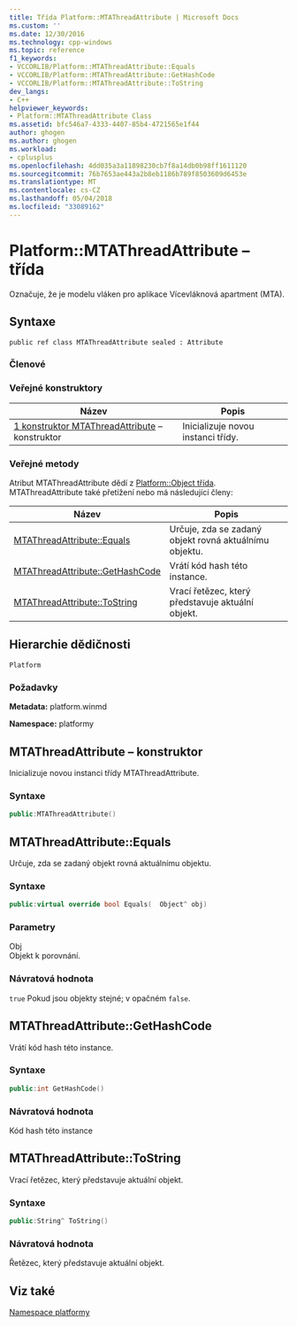```yaml
---
title: Třída Platform::MTAThreadAttribute | Microsoft Docs
ms.custom: ''
ms.date: 12/30/2016
ms.technology: cpp-windows
ms.topic: reference
f1_keywords:
- VCCORLIB/Platform::MTAThreadAttribute::Equals
- VCCORLIB/Platform::MTAThreadAttribute::GetHashCode
- VCCORLIB/Platform::MTAThreadAttribute::ToString
dev_langs:
- C++
helpviewer_keywords:
- Platform::MTAThreadAttribute Class
ms.assetid: bfc546a7-4333-4407-85b4-4721565e1f44
author: ghogen
ms.author: ghogen
ms.workload:
- cplusplus
ms.openlocfilehash: 4dd035a3a11898230cb7f8a14db0b98ff1611120
ms.sourcegitcommit: 76b7653ae443a2b8eb1186b789f8503609d6453e
ms.translationtype: MT
ms.contentlocale: cs-CZ
ms.lasthandoff: 05/04/2018
ms.locfileid: "33089162"
---
```

# <a name="platformmtathreadattribute-class"></a>Platform::MTAThreadAttribute – třída
Označuje, že je modelu vláken pro aplikace Vícevláknová apartment (MTA).  
  
## <a name="syntax"></a>Syntaxe  
  
```  
public ref class MTAThreadAttribute sealed : Attribute  
```  
  
### <a name="members"></a>Členové  
  
### <a name="public-constructors"></a>Veřejné konstruktory  
  
|Název|Popis|  
|----------|-----------------|  
|[1 konstruktor MTAThreadAttribute](#ctor) – konstruktor|Inicializuje novou instanci třídy.|  
  
### <a name="public-methods"></a>Veřejné metody  
 Atribut MTAThreadAttribute dědí z [Platform::Object třída](../cppcx/platform-object-class.md). MTAThreadAttribute také přetížení nebo má následující členy:  
  
|Název|Popis|  
|----------|-----------------|  
|[MTAThreadAttribute::Equals](#equals)|Určuje, zda se zadaný objekt rovná aktuálnímu objektu.|  
|[MTAThreadAttribute::GetHashCode](#gethashcode)|Vrátí kód hash této instance.|  
|[MTAThreadAttribute::ToString](#tostring)|Vrací řetězec, který představuje aktuální objekt.|  
  
## <a name="inheritance-hierarchy"></a>Hierarchie dědičnosti  
 `Platform`  
  
### <a name="requirements"></a>Požadavky  
 **Metadata:** platform.winmd  
  
 **Namespace:** platformy  



## <a name="ctor"></a> MTAThreadAttribute – konstruktor
Inicializuje novou instanci třídy MTAThreadAttribute.  
  
### <a name="syntax"></a>Syntaxe  
  
```cpp  
public:MTAThreadAttribute()  
```  
  


## <a name="equals"></a> MTAThreadAttribute::Equals
Určuje, zda se zadaný objekt rovná aktuálnímu objektu.  
  
### <a name="syntax"></a>Syntaxe  
  
```cpp  
public:virtual override bool Equals(  Object^ obj)  
```  
  
### <a name="parameters"></a>Parametry  
 Obj  
 Objekt k porovnání.  
  
### <a name="return-value"></a>Návratová hodnota  
 `true` Pokud jsou objekty stejné; v opačném `false`.  
  


## <a name="gethashcode"></a> MTAThreadAttribute::GetHashCode
Vrátí kód hash této instance.  
  
### <a name="syntax"></a>Syntaxe  
  
```cpp  
public:int GetHashCode()  
```  
  
### <a name="return-value"></a>Návratová hodnota  
 Kód hash této instance  
  


## <a name="tostring"></a> MTAThreadAttribute::ToString
Vrací řetězec, který představuje aktuální objekt.  
  
### <a name="syntax"></a>Syntaxe  
  
```cpp  
public:String^ ToString()  
```  
  
### <a name="return-value"></a>Návratová hodnota  
 Řetězec, který představuje aktuální objekt.  
    
## <a name="see-also"></a>Viz také  
 [Namespace platformy](platform-namespace-c-cx.md)